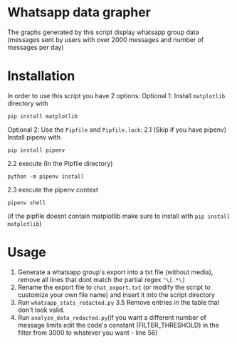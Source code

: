 # Whatsapp data grapher 
The graphs generated by this script display whatsapp group data (messages sent by users with over 2000 messages and number of messages per day)

# Installation
In order to use this script you have 2 options: 
Optional 1: Install `matplotlib` directory with 
```
pip install matplotlib 
```
Optional 2: Use the `Pipfile` and `Pipfile.lock`:
2.1 (Skip if you have pipenv) Install pipenv with
```
pip install pipenv
```
2.2 execute (In the Pipfile directory)
```
python -m pipenv install
```
2.3 execute the pipenv context
```
pipenv shell
```
(if the pipfile doesnt contain matplotlib make sure to install with `pip install matplotlib`)

# Usage
1. Generate a whatsapp group's export into a txt file (without media), remove all lines that dont match the partial regex `^\[.*\]`
2. Rename the export file to `chat_export.txt` (or modify the script to customize your own file name) and insert it into the script directory
3. Run `whatsapp_stats_redacted.py`
3.5 Remove entries in the table that don't look valid. 
4. Run `analyze_data_redacted.py`(if you want a different number of message limits edit the code's constant (FILTER_THRESHOLD) in the filter from 3000 to whatever you want - line 56)

